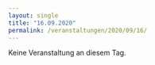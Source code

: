 ```yaml
---
layout: single
title: "16.09.2020"
permalink: /veranstaltungen/2020/09/16/
---
```


Keine Veranstaltung an diesem Tag.
